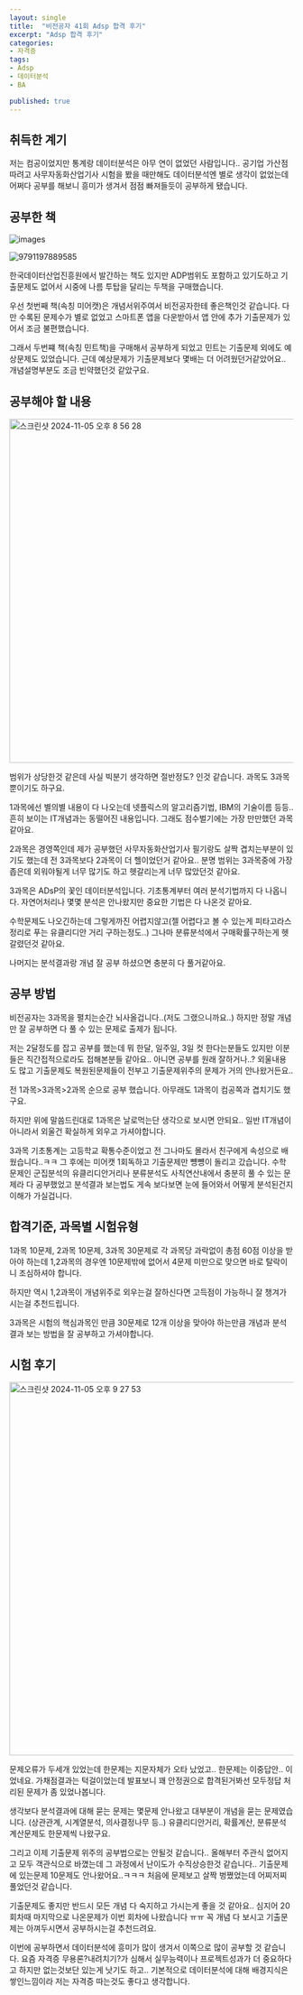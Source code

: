 ```yaml
---
layout: single
title:  "비전공자 41회 Adsp 합격 후기"
excerpt: "Adsp 합격 후기"
categories: 
- 자격증
tags:
- Adsp
- 데이터분석
- BA

published: true
---
```

## 취득한 계기
저는 컴공이었지만 통계랑 데이터분석은 아무 연이 없었던 사람입니다.. 공기업 가산점 따려고 사무자동화산업기사 시험을 봤을 때만해도 데이터분석엔 별로 생각이 없었는데 어쩌다 공부를 해보니 흥미가 생겨서 점점 빠져들듯이 공부하게 됐습니다. 

## 공부한 책

![images](https://github.com/user-attachments/assets/52209fe5-0d74-4038-9328-6a0111d6f397)

![9791197889585](https://github.com/user-attachments/assets/60808038-bbb0-4ee2-810f-48dc616f85fd)

한국데이터산업진흥원에서 발간하는 책도 있지만 ADP범위도 포함하고 있기도하고 기출문제도 없어서 시중에 나름 투탑을 달리는 두책을 구매했습니다.

우선 첫번째 책(속칭 미어캣)은 개념서위주여서 비전공자한테 좋은책인것 같습니다. 다만 수록된 문제수가 별로 없었고 스마트폰 앱을 다운받아서 앱 안에 추가 기출문제가 있어서 조금 불편했습니다.

그래서 두번쨰 책(속칭 민트책)을 구매해서 공부하게 되었고 민트는 기출문제 외에도 예상문제도 있었습니다. 근데 예상문제가 기출문제보다 몇배는 더 어려웠던거같았어요.. 개념설명부분도 조금 빈약했던것 같았구요.


## 공부해야 할 내용
<img width="610" alt="스크린샷 2024-11-05 오후 8 56 28" src="https://github.com/user-attachments/assets/4cfd1b99-22e5-4c31-a10b-7323656616fc">

범위가 상당한것 같은데 사실 빅분기 생각하면 절반정도? 인것 같습니다. 과목도 3과목뿐이기도 하구요.

1과목에선 별의별 내용이 다 나오는데 넷플릭스의 알고리즘기법, IBM의 기술이름 등등.. 흔히 보이는 IT개념과는 동떨어진 내용입니다. 그래도 점수벌기에는 가장 만만했던 과목 같아요.

2과목은 경영쪽인데 제가 공부했던 사무자동화산업기사 필기랑도 살짝 겹치는부분이 있기도 했는데 전 3과목보다 2과목이 더 헬이었던거 같아요.. 분명 범위는 3과목중에 가장 좁은데 외워야될게 너무 많기도 하고 헷갈리는게 너무 많았던것 같아요.

3과목은 ADsP의 꽃인 데이터분석입니다. 기초통계부터 여러 분석기법까지 다 나옵니다. 자연어처리나 몇몇 분석은 안나왔지만 중요한 기법은 다 나온것 같아요.

수학문제도 나오긴하는데 그렇게까진 어렵지않고(젤 어렵다고 볼 수 있는게 피타고라스 정리로 푸는 유클리디안 거리 구하는정도..) 그나마 분류분석에서 구매확률구하는게 헷갈렸던것 같아요. 

나머지는 분석결과랑 개념 잘 공부 하셨으면 충분히 다 풀거같아요.

## 공부 방법
비전공자는 3과목을 펼치는순간 뇌사올겁니다..(저도 그랬으니까요..) 하지만 정말 개념만 잘 공부하면 다 풀 수 있는 문제로 출제가 됩니다.

저는 2달정도를 잡고 공부를 했는데 뭐 한달, 일주일, 3일 컷 한다는분들도 있지만 이분들은 직간접적으로라도 접해본분들 같아요.. 아니면 공부를 원래 잘하거나..? 외울내용도 많고 기출문제도 복원된문제들이 전부고 기출문제위주의 문제가 거의 안나왔거든요..

전 1과목>3과목>2과목 순으로 공부 했습니다. 아무래도 1과목이 컴공쪽과 겹치기도 했구요.

하지만 위에 말씀드린대로 1과목은 날로먹는단 생각으로 보시면 안되요.. 일반 IT개념이 아니라서 외울건 확실하게 외우고 가셔야합니다.

3과목 기초통계는 고등학교 확통수준이었고 전 그나마도 몰라서 친구에게 속성으로 배웠습니다..ㅋㅋ 그 후에는 미어캣 1회독하고 기출문제만 뻉뻉이 돌리고 갔습니다. 수학문제인 군집분석의 유클리디안거리나 분류분석도 사칙연산내에서 충분히 풀 수 있는 문제라 다 공부했었고 분석결과 보는법도 게속 보다보면 눈에 들어와서 어떻게 분석된건지 이해가 가실겁니다.

## 합격기준, 과목별 시험유형
1과목 10문제, 2과목 10문제, 3과목 30문제로
각 과목당 과락없이 총점 60점 이상을 받아야 하는데 1,2과목의 경우엔 10문제밖에 없어서 4문제 미만으로 맞으면 바로 탈락이니 조심하셔야 합니다.

하지만 역시 1,2과목이 개념위주로 외우는걸 잘하신다면 고득점이 가능하니 잘 챙겨가시는걸 추천드립니다.

3과목은 시험의 핵심과목인 만큼 30문제로 12개 이상을 맞아야 하는만큼 개념과 분석결과 보는 방법을 잘 공부하고 가셔야합니다.

## 시험 후기
<img width="662" alt="스크린샷 2024-11-05 오후 9 27 53" src="https://github.com/user-attachments/assets/c9d5592a-d0ec-4d80-96f2-30a760c96e4f">


문제오류가 두세개 있었는데 한문제는 지문자체가 오타 났었고.. 한문제는 이중답안.. 이었네요. 가채점결과는 턱걸이었는데 발표보니 꽤 안정권으로 합격된거봐선 모두정답 처리된 문제가 좀 있었나봅니다.

생각보다 분석결과에 대해 묻는 문제는 몇문제 안나왔고 대부분이 개념을 묻는 문제였습니다. (상관관계, 시계열분석, 의사결정나무 등..) 유클리디안거리, 확률계산, 분류분석 계산문제도 한문제씩 나왔구요.

그리고 이제 기출문제 위주의 공부법으로는 안될것 같습니다.. 올해부터 주관식 없어지고 모두 객관식으로 바꼈는데 그 과정에서 난이도가 수직상승한것 같습니다.. 기출문제에 있는문제 10문제도 안나왔어요..ㅋㅋㅋ 처음에 문제보고 살짝 벙쪘었는데 어찌저찌 풀었던것 같습니다. 

기출문제도 좋지만 반드시 모든 개념 다 숙지하고 가시는게 좋을 것 같아요.. 심지어 20회차때 마지막으로 나온문제가 이번 회차에 나왔습니다 ㅠㅠ 꼭 개념 다 보시고 기출문제는 아껴두시면서 공부하시는걸 추천드려요.

이번에 공부하면서 데이터분석에 흥미가 많이 생겨서 이쪽으로 많이 공부할 것 같습니다. 요즘 자격증 무용론?내려치기?가 심해서 실무능력이나 프로젝트성과가 더 중요하다고 하지만 없는것보단 있는게 낫기도 하고.. 기본적으로 데이터분석에 대해 배경지식은 쌓인느낌이라 저는 자격증 따는것도 좋다고 생각합니다.


